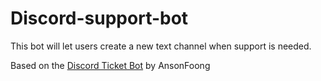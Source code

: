 # Discord-support-bot
This bot will let users create a new text channel when support is needed.

Based on the <a href="https://github.com/ansonfoong/Discord-Ticket-Bot">Discord Ticket Bot</a> by AnsonFoong
